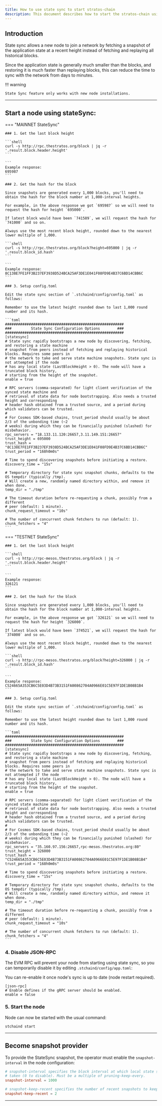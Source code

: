 ```yaml
---
title: How to use state sync to start stratos-chain
description: This document describes how to start the stratos-chain using state sync.
---
```


## Introduction

State sync allows a new node to join a network by fetching a snapshot of the application state at a recent height instead of fetching and replaying all historical blocks. 

Since the application state is generally much smaller than the blocks, and restoring it is much faster than replaying blocks, this can reduce the time to sync with the network from days to minutes.

!!! warning

	State Sync feature only works with new node installations.

---

## Start a node using stateSync:

=== "MAINNET StateSync"

	### 1. Get the last block height

	```shell
	curl -s http://rpc.thestratos.org/block | jq -r '.result.block.header.height'
	```

	```
	Example response:
	695987
	```

	### 2. Get the hash for the block

	Since snapshots are generated every 1,000 blocks, you'll need to obtain the hash for the block number at 1,000-interval heights. 

	For example, in the above response we got `695987` so we will need to request the hash for height `695000`.

	If latest block would have been `741589`, we will request the hash for `741000` and so on.

	Always use the most recent block height, rounded down to the nearest lower multiple of 1,000.

	```shell
	curl -s http://rpc.thestratos.org/block?height=695000 | jq -r '.result.block_id.hash'
	```

	```
	Example response:
	8C138E7FE1FF3B237EF3938D524BCA25AF3DE1E041F08FD9E4B37C6BD14CBB6C
	```

	### 3. Setup config.toml

	Edit the state sync section of `.stchaind/config/config.toml` as follows:

	Remember to use the latest height rounded down to last 1,000 round number and its hash.

	```toml
	#######################################################
	###         State Sync Configuration Options        ###
	#######################################################
	[statesync]
	# State sync rapidly bootstraps a new node by discovering, fetching, and restoring a state machine
	# snapshot from peers instead of fetching and replaying historical blocks. Requires some peers in
	# the network to take and serve state machine snapshots. State sync is not attempted if the node
	# has any local state (LastBlockHeight > 0). The node will have a truncated block history,
	# starting from the height of the snapshot.
	enable = true

	# RPC servers (comma-separated) for light client verification of the synced state machine and
	# retrieval of state data for node bootstrapping. Also needs a trusted height and corresponding
	# header hash obtained from a trusted source, and a period during which validators can be trusted.
	#
	# For Cosmos SDK-based chains, trust_period should usually be about 2/3 of the unbonding time (~2
	# weeks) during which they can be financially punished (slashed) for misbehavior.
	rpc_servers = "18.133.11.120:26657,3.11.149.151:26657"
	trust_height = 695000
	trust_hash = "8C138E7FE1FF3B237EF3938D524BCA25AF3DE1E041F08FD9E4B37C6BD14CBB6C"
	trust_period = "168h0m0s"

	# Time to spend discovering snapshots before initiating a restore.
	discovery_time = "15s"

	# Temporary directory for state sync snapshot chunks, defaults to the OS tempdir (typically /tmp).
	# Will create a new, randomly named directory within, and remove it when done.
	temp_dir = "./tmp"

	# The timeout duration before re-requesting a chunk, possibly from a different
	# peer (default: 1 minute).
	chunk_request_timeout = "10s"

	# The number of concurrent chunk fetchers to run (default: 1).
	chunk_fetchers = "4"
	```

=== "TESTNET StateSync"

	### 1. Get the last block height

	```shell
	curl -s http://rpc-mesos.thestratos.org/block | jq -r '.result.block.header.height'
	```

	```
	Example response:
	326121
	```

	### 2. Get the hash for the block

	Since snapshots are generated every 1,000 blocks, you'll need to obtain the hash for the block number at 1,000-interval heights. 

	For example, in the above response we got `326121` so we will need to request the hash for height `326000`.

	If latest block would have been `374521`, we will request the hash for `374000` and so on.

	Always use the most recent block height, rounded down to the nearest lower multiple of 1,000.

	```shell
	curl -s http://rpc-mesos.thestratos.org/block?height=326000 | jq -r '.result.block_id.hash'
	```

	```
	Example response:
	C524665A353CB6C5E03D4B73B3151FA00862704A0966E01C5E97F1DE1B08B1B4
	```

	### 3. Setup config.toml

	Edit the state sync section of `.stchaind/config/config.toml` as follows:

	Remember to use the latest height rounded down to last 1,000 round number and its hash.

	```toml
	#######################################################
	###         State Sync Configuration Options        ###
	#######################################################
	[statesync]
	# State sync rapidly bootstraps a new node by discovering, fetching, and restoring a state machine
	# snapshot from peers instead of fetching and replaying historical blocks. Requires some peers in
	# the network to take and serve state machine snapshots. State sync is not attempted if the node
	# has any local state (LastBlockHeight > 0). The node will have a truncated block history,
	# starting from the height of the snapshot.
	enable = true

	# RPC servers (comma-separated) for light client verification of the synced state machine and
	# retrieval of state data for node bootstrapping. Also needs a trusted height and corresponding
	# header hash obtained from a trusted source, and a period during which validators can be trusted.
	#
	# For Cosmos SDK-based chains, trust_period should usually be about 2/3 of the unbonding time (~2
	# weeks) during which they can be financially punished (slashed) for misbehavior.
	rpc_servers = "35.160.97.156:26657,rpc-mesos.thestratos.org:80"
	trust_height = 326000
	trust_hash = "C524665A353CB6C5E03D4B73B3151FA00862704A0966E01C5E97F1DE1B08B1B4"
	trust_period = "168h0m0s"

	# Time to spend discovering snapshots before initiating a restore.
	discovery_time = "15s"

	# Temporary directory for state sync snapshot chunks, defaults to the OS tempdir (typically /tmp).
	# Will create a new, randomly named directory within, and remove it when done.
	temp_dir = "./tmp"

	# The timeout duration before re-requesting a chunk, possibly from a different
	# peer (default: 1 minute).
	chunk_request_timeout = "10s"

	# The number of concurrent chunk fetchers to run (default: 1).
	chunk_fetchers = "4"
	```

### 4. Disable JSON-RPC

The EVM RPC will prevent your node from starting using state sync, so you can temporarily disable it by editing `.stchaind/config/app.toml`:

You can re-enable it once node's sync is up to date (node restart required).

```
[json-rpc]
# Enable defines if the gRPC server should be enabled.
enable = false
```

### 5. Start the node

Node can now be started with the usual command:

```shell
stchaind start
```

---

## Become snapshot provider



To provide the StateSync snapshot, the operator must enable the `snapshot-interval` in the node configuration:

```toml
# snapshot-interval specifies the block interval at which local state sync snapshots are
# taken (0 to disable). Must be a multiple of pruning-keep-every.
snapshot-interval = 1000

# snapshot-keep-recent specifies the number of recent snapshots to keep and serve (0 to keep all).
snapshot-keep-recent = 2
```

---

<br>
